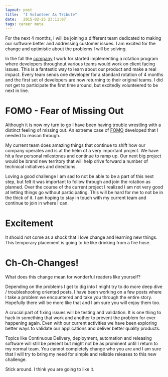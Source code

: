 ```yaml
---
layout: post
title:  "I Volunteer As Tribute"
date:   2015-02-25 23:11:07
tags: career meta
---
```


For the next 4 months, I will be joining a different team dedicated to making
our software better and addressing customer issues. I am excited for the change
and optimistic about the problems I will be solving.

In the fall the [company][d2l] I work for started implementing a rotation
program where developers throughout various teams would work on client facing
issues. This is a fantastic way to learn about our product and make a real
impact. Every team sends one developer for a standard rotation of 4 months and
the first set of developers are now returning to their original teams. I did
not get to participate the first time around, but excitedly volunteered to be
next in line.

FOMO - Fear of Missing Out
===============================================================================

Although it is now my turn to go I have been having trouble wrestling with a
distinct feeling of missing out. An extreme case of
<abbr title="Fear of Missing Out">FOMO</abbr> developed that I needed to
reason through.

My current team does amazing things that continue to shift how our company
operates and is at the helm of a very important project. We have hit a few
personal milestones and continue to ramp up. Our next big project would be
brand new territory that will help drive forward a number of technical
initiatives and directions.

Loving a good challenge I am sad to not be able to be a part of this next step,
but felt it was important to follow through and join the rotation as planned.
Over the course of the current project I realized I am not very good at letting
things go without participating. This will be hard for me to not be in the
thick of it. I am hoping to stay in touch with my current team and continue to
join in where I can.

Excitement
===============================================================================

It should not come as a shock that I love change and learning new things. This
temporary placement is going to be like drinking from a fire hose.

Ch-Ch-Changes!
===============================================================================

What does this change mean for wonderful readers like yourself?

Depending on the problems I get to dig into I might try to do more deep dive /
troubleshooting oriented posts. I have been working on a few posts where I take
a problem we encountered and take you through the entire story. Hopefully there
will be more like that and I am sure you will enjoy them too.

A crucial part of fixing issues will be testing and validation. It is one thing
to hack in something that work and another to prevent the problem for ever
happening again. Even with our current activities we have been exploring better
ways to validate our applications and deliver better quality products.

Topics like Continuous Delivery, deployment, automation and releasing software
will still be present but might not be as prominent until I return to my normal
team. You cannot completely change who you are and I am sure that I will try to
bring my need for simple and reliable releases to this new challenge.

Stick around. I think you are going to like it.

[d2l]: http://www.d2l.com/